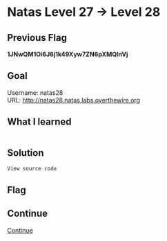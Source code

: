 # Natas Level 27 → Level 28

## Previous Flag
<b>1JNwQM1Oi6J6j1k49Xyw7ZN6pXMQInVj</b>

## Goal
Username: natas28<br>
URL: http://natas28.natas.labs.overthewire.org<br>

## What I learned
```

```

## Solution
```
View source code

```

## Flag

## Continue
[Continue](/overthewire/Natas2829.md)